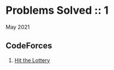 # Problems Solved :: 1
May 2021

CodeForces
-----------------
1. [Hit the Lottery](https://codeforces.com/problemset/problem/996/A)